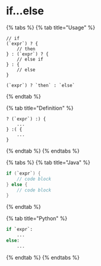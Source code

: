 # if...else

{% tabs %}
{% tab title="Usage" %}
```
// if
(`expr`) ? {
    // then
} : (`expr`) ? {
    // else if
} : {
    // else 
}

(`expr`) ? `then` : `else`
```
{% endtab %}

{% tab title="Definition" %}
```
? (`expr`) :) {
    ...
} :( {
    ... 
}
```
{% endtab %}
{% endtabs %}

{% tabs %}
{% tab title="Java" %}
```java
if (`expr`) {
    // code block
} else {
    // code block
}
```
{% endtab %}

{% tab title="Python" %}
```python
if `expr`:
    ...
else:
    ...
```
{% endtab %}
{% endtabs %}
